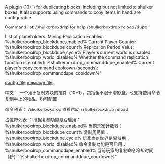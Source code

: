 A plugin (10+1) for duplicating blocks, including but not limited to shulker boxes. It also supports using commands to copy items in hand. are configurable

Command list:
/shulkerboxdrop for help
/shulkerboxdrop reload
/dupe

List of placeholders:
Mining Replication Enabled: %shulkerboxdrop_blockdupe_enabled%
Current Player Counter: %shulkerboxdrop_blockdupe_count%
Replication Period Value: %shulkerboxdrop_blockdupe_cycle%
Player's current world is disabled: %shulkerboxdrop_world_disabled%
Whether the command replication function is enabled: %shulkerboxdrop_commanddupe_enabled%
Current player's copy command cooldown (seconds): %shulkerboxdrop_commanddupe_cooldown%"

[config file](https://github.com/axxecc/ShulkerBoxDrop/blob/main/src/main/resources/config.yml)
[message file](https://github.com/axxecc/ShulkerBoxDrop/blob/main/src/main/resources/messages.yml)

中文：
一个用于复制方块的插件（10+1），包括但不限于潜影盒。也支持使用命令复制手上的物品。均可配置

命令列表：
/shulkerboxdrop 查看帮助
/shulkerboxdrop reload 

占位符列表 ：
挖掘复制功能是否启用：%shulkerboxdrop_blockdupe_enabled%
当前玩家计数器：%shulkerboxdrop_blockdupe_count%
复制周期值：%shulkerboxdrop_blockdupe_cycle%
玩家当前世界是否禁用：%shulkerboxdrop_world_disabled%
命令复制功能是否启用：%shulkerboxdrop_commanddupe_enabled%
当前玩家的复制命令冷却时间（秒）：%shulkerboxdrop_commanddupe_cooldown%"
